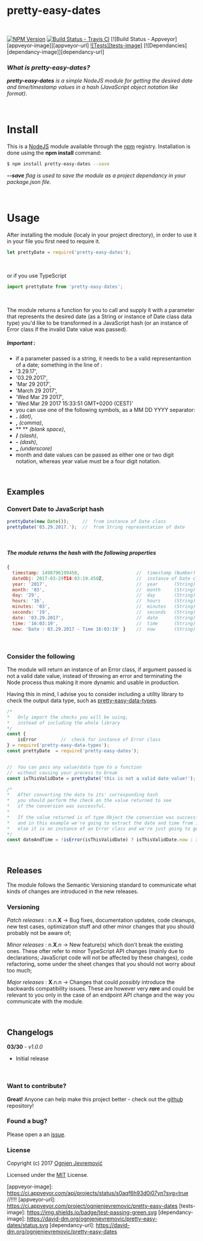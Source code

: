 # pretty-easy-dates

&nbsp;

[![NPM Version][npm-image]][npm-url]
[![Build Status - Travis CI][travis-image]][travis-url]
[![Build Status - Appveyor][appveyor-image]][appveyor-url]
[![Tests][tests-image]][travis-url]
[![Dependancies][dependancy-image]][dependancy-url]

### *What is pretty-easy-dates?*
***pretty-easy-dates*** *is a simple NodeJS module for getting the desired date and time/timestamp values in a hash (JavaScript object notation like format)*.

&nbsp;

# Install
This is a [NodeJS](http://www.node.js) module available through the [npm](http://npmjs.org) registry. Installation is done using the **npm install** command:
```sh
$ npm install pretty-easy-dates --save
```
***--save*** *flag is used to save the module as a project dependancy in your package.json file.*

&nbsp;

# Usage
After installing the module (localy in your project directory), in order to use it in your file you first need to require it.
```javascript
let prettyDate = require('pretty-easy-dates');
```
&nbsp;

or if you use TypeScript
```typescript
import prettyDate from 'pretty-easy-dates';
```
&nbsp;

The module returns a function for you to call and supply it with a parameter that represents the desired date (as a String or instance of Date class data type) you'd like to be transformed in a JavaScript hash (or an instance of Error class if the invalid Date value was passed).
&nbsp;

##### ***Important :***
 * if a parameter passed is a string, it needs to be a valid representantion of a date; something in the line of :
  * '3.29.17',
  * '03.29.2017',
  * 'Mar 29 2017',
  * 'March 29 2017',
  * 'Wed Mar 29 2017',
  * 'Wed Mar 29 2017 15:33:51 GMT+0200 (CEST)'
 * you can use one of the following symbols, as a MM DD YYYY separator:
  * **.** *(dot)*,
  * **,** *(comma)*,
  * ** ** *(blank space)*,
  * **/** *(slash)*,
  * **-** *(dash)*,
  * **_** *(underscore)*
 * month and date values can be passed as either one or two digit notation, whereas year value must be a four digit notation.

&nbsp;

## Examples

### Convert Date to JavaScript hash
```javascript
prettyDate(new Date());     //  from instance of Date class
prettyDate('03.29.2017.');  //  from String representation of date
```
&nbsp;

##### The module returns the hash with the following properties
```javascript
{
  timestamp: 1490796199450,                     //  timestamp (Number)
  dateObj: 2017-03-29T14:03:19.450Z,            //  instance of Date class
  year: '2017',                                 //  year      (String)
  month: '03',                                  //  month     (String)
  day: '29',                                    //  day       (String)
  hours: '16',                                  //  hours     (String)
  minutes: '03',                                //  minutes   (String)
  seconds: '19',                                //  seconds   (String)
  date: '03.29.2017',                           //  date      (String)
  time: '16:03:19',                             //  time      (String)
  now: 'Date : 03.29.2017 - Time 16:03:19' }    //  now       (String) 

```

&nbsp;

### Consider the following
The module will return an instance of an Error class, if argument passed is not a valid date value, instead of throwing an error and terminating the Node process thus making it more dynamic and usable in production.

Having this in mind, I advise you to consider including a utility library to check the output data type, such as [pretty-easy-data-types](https://www.npmjs.com/package/pretty-easy-data-types).

```javascript
/*
*   Only import the checks you will be using,
*   instead of including the whole library
*/
const { 
    isError         //  check for instance of Error class
} = require('pretty-easy-data-types');
const prettyDate  = require('pretty-easy-dates');


//  You can pass any value/data type to a function
//  without causing your process to break
const isThisValidDate = prettyDate('this is not a valid date value!');

/*
*   After converting the date to its' corresponding hash
*   you should perform the check on the value returned to see
*   if the conversion was successful.
*
*   If the value returned is of type Object the conversion was successful
*   and in this example we're going to extract the date and time from it
*   else it is an instance of an Error class and we're just going to get it's message
*/
const dateAndTime = !isError(isThisValidDate) ? isThisValidDate.now : isThisValidDate.message;
```

&nbsp;

## Releases
The module follows the Semantic Versioning standard to communicate what kinds of changes are introduced in the new releases.

### Versioning
*Patch releases* : n.n.**X** -> Bug fixes, documentation updates, code cleanups, new test cases, optimization stuff and other minor changes that you should probably not be aware of;
&nbsp;

*Minor releases* : n.**X**.n -> New feature(s) which don't break the existing ones. These ofter refer to minor TypeScript API changes (mainly due to declarations; JavaScript code will not be affected by these changes), code refactoring, some under the sheet changes that you should not worry about too much;
&nbsp;

*Major releases* : **X**.n.n -> Changes that could *possibly* introduce the backwards compatibility issues. These are however very ***rare*** and could be relevant to you only in the case of an endpoint API change and the way you communicate with the module.

&nbsp;

## Changelogs
**03/30** - *v1.0.0*
 * Initial release

&nbsp;

### Want to contribute?
**Great!**
Anyone can help make this project better - check out the [github](https://github.com/ognjenjevremovic/pretty-easy-dates) repository!

### Found a bug?
Please open a an [issue](https://github.com/ognjenjevremovic/pretty-easy-dates/issues).

### License
Copyright (c) 2017 [Ognjen Jevremović](https://github.com/ognjenjevremovic)

Licensed under the [MIT](https://github.com/ognjenjevremovic/pretty-easy-dates/blob/master/LICENSE) License.

[npm-image]: https://img.shields.io/npm/v/pretty-easy-dates.svg
[npm-url]: https://npmjs.org/package/pretty-easy-dates
[travis-image]: https://img.shields.io/travis/ognjenjevremovic/pretty-easy-dates/master.svg
[travis-url]: https://travis-ci.org/ognjenjevremovic/pretty-easy-dates
[appveyor-image]: https://ci.appveyor.com/api/projects/status/s0aqf6h93d0i07yn?svg=true //!!!!
[appveyor-url]: https://ci.appveyor.com/project/ognjenjevremovic/pretty-easy-dates
[tests-image]: https://img.shields.io/badge/test-passing-green.svg
[dependancy-image]: https://david-dm.org/ognjenjevremovic/pretty-easy-dates/status.svg
[dependancy-url]: https://david-dm.org/ognjenjevremovic/pretty-easy-dates
